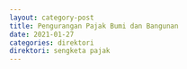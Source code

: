 ```yaml
---
layout: category-post
title: Pengurangan Pajak Bumi dan Bangunan
date: 2021-01-27
categories: direktori
direktori: sengketa pajak
---
```

